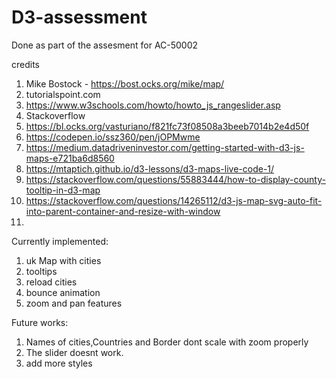 # D3-assessment
 Done as part of the assesment for AC-50002
 
 credits 
 1. Mike Bostock - https://bost.ocks.org/mike/map/
 2. tutorialspoint.com
 3. https://www.w3schools.com/howto/howto_js_rangeslider.asp
 4. Stackoverflow
 5. https://bl.ocks.org/vasturiano/f821fc73f08508a3beeb7014b2e4d50f
 6. https://codepen.io/ssz360/pen/jOPMwme
 7. https://medium.datadriveninvestor.com/getting-started-with-d3-js-maps-e721ba6d8560
 8. https://mtaptich.github.io/d3-lessons/d3-maps-live-code-1/
 9. https://stackoverflow.com/questions/55883444/how-to-display-county-tooltip-in-d3-map
 10. https://stackoverflow.com/questions/14265112/d3-js-map-svg-auto-fit-into-parent-container-and-resize-with-window
 11. 
 

Currently implemented:
 1. uk Map with cities
 2. tooltips
 3. reload cities
 4. bounce animation
 5. zoom and pan features
 
 Future works:
 1. Names of cities,Countries and Border dont scale with zoom properly
 2. The slider doesnt work.
 3. add more styles 
